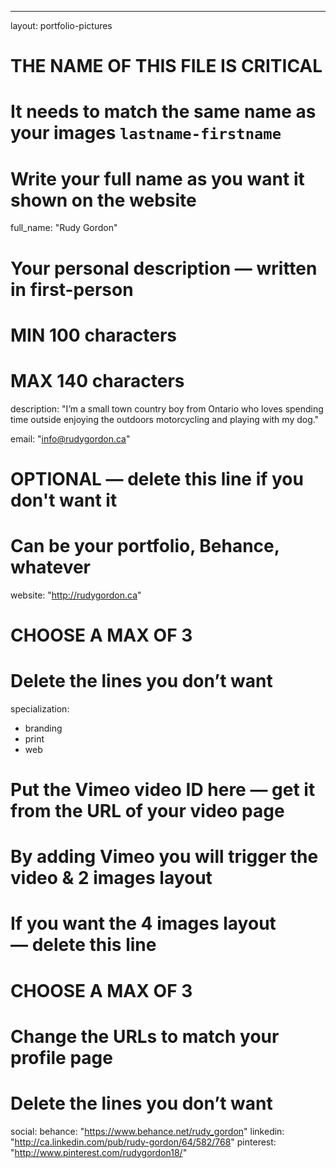 ---
layout: portfolio-pictures
# THE NAME OF THIS FILE IS CRITICAL
# It needs to match the same name as your images `lastname-firstname`

# Write your full name as you want it shown on the website
full_name: "Rudy Gordon"

# Your personal description — written in first-person
# MIN 100 characters
# MAX 140 characters
description: "I’m a small town country boy from Ontario who loves spending time outside enjoying the outdoors motorcycling and playing with my dog."

email: "info@rudygordon.ca"

# OPTIONAL — delete this line if you don't want it
# Can be your portfolio, Behance, whatever
website: "http://rudygordon.ca"

# CHOOSE A MAX OF 3
# Delete the lines you don’t want
specialization:
  - branding
  - print
  - web

# Put the Vimeo video ID here — get it from the URL of your video page
# By adding Vimeo you will trigger the video & 2 images layout
# If you want the 4 images layout — delete this line

# CHOOSE A MAX OF 3
# Change the URLs to match your profile page
# Delete the lines you don’t want
social:
  behance:    "https://www.behance.net/rudy_gordon"
  linkedin:   "http://ca.linkedin.com/pub/rudy-gordon/64/582/768"
  pinterest:  "http://www.pinterest.com/rudygordon18/"
